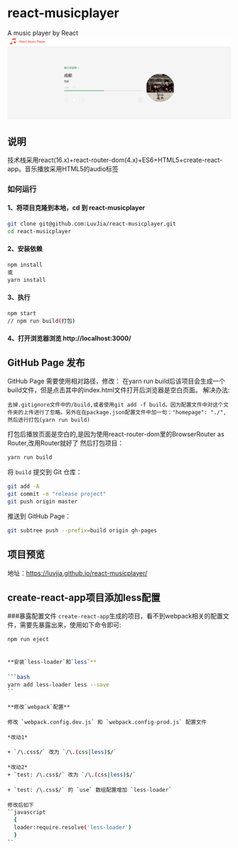 # react-musicplayer
A music player by React
![首页](/player.png)
## 说明
技术栈采用react(16.x)+react-router-dom(4.x)+ES6+HTML5+create-react-app。音乐播放采用HTML5的audio标签
### 如何运行

####  1、将项目克隆到本地，cd 到 react-musicplayer
```bash
git clone git@github.com:LuvJia/react-musicplayer.git
cd react-musicplayer
```
#### 2、安装依赖
```bash
npm install
或
yarn install
```
#### 3、执行
```bash
npm start
// npm run build(打包)
```
#### 4、打开浏览器浏览 http://localhost:3000/

## GitHub Page 发布
GitHub Page 需要使用相对路径，修改：
在yarn run build后该项目会生成一个build文件，但是点击其中的index.html文件打开后浏览器是空白页面。
解决办法:
```
去掉.gitignore文件中的/build,或者使用git add -f build。因为配置文件中对这个文件夹的上传进行了忽略。另外在在package.json配置文件中加一句："homepage": "./",然后进行打包(yarn run build)
```

打包后播放页面是空白的,是因为使用react-router-dom里的BrowserRouter as Router,改用Router就好了
然后打包项目：
```bash
yarn run build
```

将 `build` 提交到 Git 仓库：
```bash
git add -A
git commit -m "release project"
git push origin master
```

推送到 GitHub Page：
```bash
git subtree push --prefix=build origin gh-pages
```
## 项目预览
地址：https://luvjia.github.io/react-musicplayer/

## create-react-app项目添加less配置
###暴露配置文件
`create-react-app`生成的项目，看不到webpack相关的配置文件，需要先暴露出来，使用如下命令即可:  

```bash
npm run eject


**安装`less-loader`和`less`**  

```bash
yarn add less-loader less --save
``  

**修改`webpack`配置**  

修改 `webpack.config.dev.js` 和 `webpack.config-prod.js` 配置文件  
  
*改动1*

+ `/\.css$/` 改为 `/\.(css|less)$/`  

*改动2*  
+ `test: /\.css$/` 改为 `/\.(css|less)$/`  

+ `test: /\.css$/` 的 `use` 数组配置增加 `less-loader`  

修改后如下  
``javascript
  {  
  loader:require.resolve('less-loader')  
  }
``

